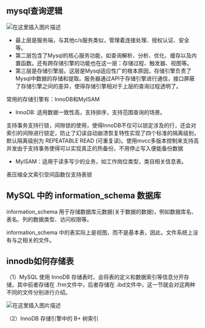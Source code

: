 ## mysql查询逻辑

![在这里插入图片描述](https://img-blog.csdnimg.cn/20210301233126474.png?x-oss-process=image/watermark,type_ZmFuZ3poZW5naGVpdGk,shadow_10,text_aHR0cHM6Ly9ibG9nLmNzZG4ubmV0L2tvbmdtaW5neGlhb3hpYW8=,size_16,color_FFFFFF,t_70)

- 最上层是服务端，与其他c/s服务类似，管理着连接处理、授权认证、安全等。
- 第二层包含了Mysql的核心服务功能，如查询解析、分析、优化、缓存以及内置函数。还有跨存储引擎的功能也在这一层：存储过程、触发器、视图等。
- 第三层是存储引擎层。这层是Mysql适应性广的根本原因，存储引擎负责了Mysql中数据的存储和提取。服务器通过API于存储引擎进行通信，接口屏蔽了存储引擎之间的差异，使得存储引擎相对于上层的查询过程透明了。

常用的存储引擎有：InnoDB和MyISAM

- InnoDB: 适用数据一致性高，支持排序，支持范围查询的场景。

支持事务支持行锁，间隙锁的使用，使得InnoDB不仅可以锁定涉及的行，还会对索引的间隙进行锁定，防止了幻读自动崩溃恢复特性实现了四个标准的隔离级别，默认隔离级别为 REPEATABLE READ (可重复读)。使用mvcc多版本控制来支持高并发由于支持事务使得可以实现真正的热备份，不用停止写入便能备份数据

- MyISAM：适用于读多写少的业务，如工作岗位类型，类目相关信息表。

表压缩全文索引空间函数仅支持表锁

## MySQL 中的 information_schema 数据库

information_schema 用于存储数据库元数据(关于数据的数据)，例如数据库名、表名、列的数据类型、访问权限等。

information_schema 中的表实际上是视图，而不是基本表，因此，文件系统上没有与之相关的文件。

## innodb如何存储表

（1）MySQL 使用 InnoDB 存储表时，会将表的定义和数据索引等信息分开存储，其中前者存储在 .frm文件中，后者存储在 .ibd文件中，这一节就会对这两种不同的文件分别进行介绍。

![在这里插入图片描述](https://img-blog.csdnimg.cn/20210301232556915.png?x-oss-process=image/watermark,type_ZmFuZ3poZW5naGVpdGk,shadow_10,text_aHR0cHM6Ly9ibG9nLmNzZG4ubmV0L2tvbmdtaW5neGlhb3hpYW8=,size_16,color_FFFFFF,t_70)

（2）InnoDB 存储引擎中的 B+ 树索引